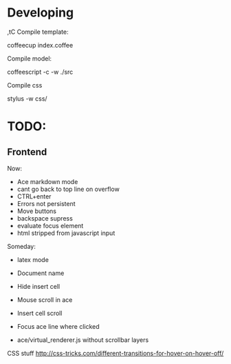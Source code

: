
Developing
==========
,tC
Compile template: 
  
  coffeecup index.coffee

Compile model: 

  coffeescript -c -w ./src

Compile css
  
  stylus -w css/
  

TODO: 
=====

Frontend
--------

Now:

* Ace markdown mode 
* cant go back to top line on overflow
* CTRL+enter
* Errors not persistent
* Move buttons
* backspace supress
* evaluate focus element
* html stripped from javascript input 

Someday: 
* latex mode
* Document name
* Hide insert cell
* Mouse scroll in ace 
* Insert cell scroll
* Focus ace line where clicked

* ace/virtual_renderer.js without scrollbar layers

CSS stuff http://css-tricks.com/different-transitions-for-hover-on-hover-off/


